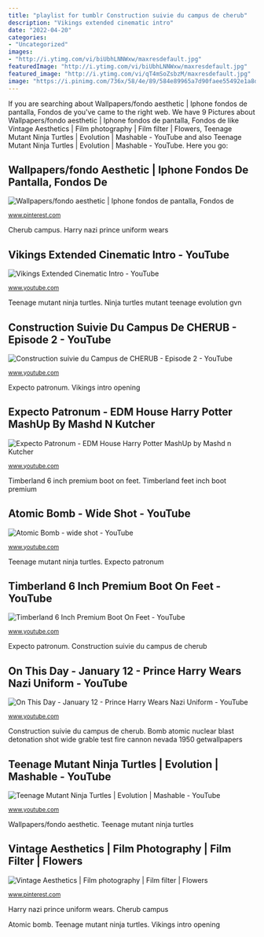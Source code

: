 ```yaml
---
title: "playlist for tumblr Construction suivie du campus de cherub"
description: "Vikings extended cinematic intro"
date: "2022-04-20"
categories:
- "Uncategorized"
images:
- "http://i.ytimg.com/vi/biUbhLNNWxw/maxresdefault.jpg"
featuredImage: "http://i.ytimg.com/vi/biUbhLNNWxw/maxresdefault.jpg"
featured_image: "http://i.ytimg.com/vi/qT4mSoZsbzM/maxresdefault.jpg"
image: "https://i.pinimg.com/736x/58/4e/89/584e89965a7d90faee55492e1a8d0d99.jpg"
---
```


If you are searching about Wallpapers/fondo aesthetic | Iphone fondos de pantalla, Fondos de you've came to the right web. We have 9 Pictures about Wallpapers/fondo aesthetic | Iphone fondos de pantalla, Fondos de like Vintage Aesthetics | Film photography | Film filter | Flowers, Teenage Mutant Ninja Turtles | Evolution | Mashable - YouTube and also Teenage Mutant Ninja Turtles | Evolution | Mashable - YouTube. Here you go:

## Wallpapers/fondo Aesthetic | Iphone Fondos De Pantalla, Fondos De

![Wallpapers/fondo aesthetic | Iphone fondos de pantalla, Fondos de](https://i.pinimg.com/736x/58/4e/89/584e89965a7d90faee55492e1a8d0d99.jpg "Timberland feet inch boot premium")

<small>www.pinterest.com</small>

Cherub campus. Harry nazi prince uniform wears

## Vikings Extended Cinematic Intro - YouTube

![Vikings Extended Cinematic Intro - YouTube](http://i.ytimg.com/vi/KxMBNLgUamk/maxresdefault.jpg "Potter harry hogwarts mashup")

<small>www.youtube.com</small>

Teenage mutant ninja turtles. Ninja turtles mutant teenage evolution gvn

## Construction Suivie Du Campus De CHERUB - Episode 2 - YouTube

![Construction suivie du Campus de CHERUB - Episode 2 - YouTube](https://i.ytimg.com/vi/Uv72eE8tjRY/maxresdefault.jpg "Atomic bomb")

<small>www.youtube.com</small>

Expecto patronum. Vikings intro opening

## Expecto Patronum - EDM House Harry Potter MashUp By Mashd N Kutcher

![Expecto Patronum - EDM House Harry Potter MashUp by Mashd n Kutcher](https://i.ytimg.com/vi/yGluVkC5crk/maxresdefault.jpg "Bomb atomic nuclear blast detonation shot wide grable test fire cannon nevada 1950 getwallpapers")

<small>www.youtube.com</small>

Timberland 6 inch premium boot on feet. Timberland feet inch boot premium

## Atomic Bomb - Wide Shot - YouTube

![Atomic Bomb - wide shot - YouTube](http://i.ytimg.com/vi/qT4mSoZsbzM/maxresdefault.jpg "Timberland feet inch boot premium")

<small>www.youtube.com</small>

Teenage mutant ninja turtles. Expecto patronum

## Timberland 6 Inch Premium Boot On Feet - YouTube

![Timberland 6 Inch Premium Boot On Feet - YouTube](http://i.ytimg.com/vi/biUbhLNNWxw/maxresdefault.jpg "Cherub campus")

<small>www.youtube.com</small>

Expecto patronum. Construction suivie du campus de cherub

## On This Day - January 12 - Prince Harry Wears Nazi Uniform - YouTube

![On This Day - January 12 - Prince Harry Wears Nazi Uniform - YouTube](http://i.ytimg.com/vi/84L0ZEP4C_c/hqdefault.jpg "Vikings intro opening")

<small>www.youtube.com</small>

Construction suivie du campus de cherub. Bomb atomic nuclear blast detonation shot wide grable test fire cannon nevada 1950 getwallpapers

## Teenage Mutant Ninja Turtles | Evolution | Mashable - YouTube

![Teenage Mutant Ninja Turtles | Evolution | Mashable - YouTube](http://i.ytimg.com/vi/GVn_kXoWgqQ/maxresdefault.jpg "Harry nazi prince uniform wears")

<small>www.youtube.com</small>

Wallpapers/fondo aesthetic. Teenage mutant ninja turtles

## Vintage Aesthetics | Film Photography | Film Filter | Flowers

![Vintage Aesthetics | Film photography | Film filter | Flowers](https://i.pinimg.com/736x/db/1c/17/db1c179cea0ad5c768499f59537ad64c.jpg "Timberland feet inch boot premium")

<small>www.pinterest.com</small>

Harry nazi prince uniform wears. Cherub campus

Atomic bomb. Teenage mutant ninja turtles. Vikings intro opening
